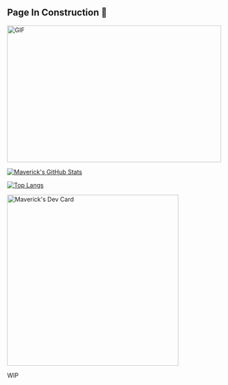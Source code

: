 ## Page In Construction :construction:

<img align="center" alt="GIF" src="https://cdn.dribbble.com/users/461802/screenshots/4753031/designergif.gif" width="500" height="320" />

[![Maverick's GitHub Stats](https://github-readme-stats.vercel.app/api?username=maverick-talys&count_private=true&theme=radical&&hide=prs,issues,contribs&show_icons=true&include_all_commits)](https://github.com/Maverick-Talys)

<!--START_SECTION:waka-->
<!--END_SECTION:waka-->

[![Top Langs](https://github-readme-stats.vercel.app/api/top-langs/?username=maverick-talys&layout=compact&theme=tokyonight)](https://github.com/Maverick-Talys)

<a href="https://app.daily.dev/Maverick"><img src="https://github.com/MrMaverick-Dev/MrMaverick-Dev/blob/main/devcard.svg" width="400" alt="Maverick's Dev Card"/></a>

WIP
